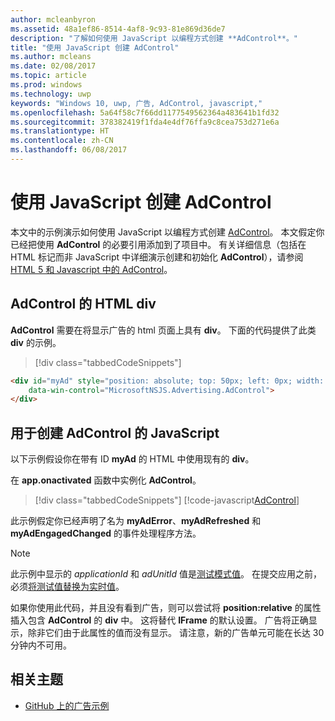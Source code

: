 ```yaml
---
author: mcleanbyron
ms.assetid: 48a1ef86-8514-4af8-9c93-81e869d36de7
description: "了解如何使用 JavaScript 以编程方式创建 **AdControl**。"
title: "使用 JavaScript 创建 AdControl"
ms.author: mcleans
ms.date: 02/08/2017
ms.topic: article
ms.prod: windows
ms.technology: uwp
keywords: "Windows 10, uwp, 广告, AdControl, javascript,"
ms.openlocfilehash: 5a64f58c7f66dd1177549562364a483641b1fd32
ms.sourcegitcommit: 378382419f1fda4e4df76ffa9c8cea753d271e6a
ms.translationtype: HT
ms.contentlocale: zh-CN
ms.lasthandoff: 06/08/2017
---
```

# <a name="create-an-adcontrol-in-javascript"></a>使用 JavaScript 创建 AdControl

本文中的示例演示如何使用 JavaScript 以编程方式创建 [AdControl](https://msdn.microsoft.com/library/windows/apps/microsoft.advertising.winrt.ui.adcontrol.aspx)。 本文假定你已经把使用 **AdControl** 的必要引用添加到了项目中。 有关详细信息（包括在 HTML 标记而非 JavaScript 中详细演示创建和初始化 **AdControl**），请参阅 [HTML 5 和 Javascript 中的 AdControl](adcontrol-in-html-5-and-javascript.md)。

## <a name="html-div-for-an-adcontrol"></a>AdControl 的 HTML div

**AdControl** 需要在将显示广告的 html 页面上具有 **div**。 下面的代码提供了此类 **div** 的示例。

> [!div class="tabbedCodeSnippets"]
``` html
<div id="myAd" style="position: absolute; top: 50px; left: 0px; width: 300px; height: 250px; z-index: 1"
    data-win-control="MicrosoftNSJS.Advertising.AdControl">
</div>
```

## <a name="javascript-for-creating-an-adcontrol"></a>用于创建 AdControl 的 JavaScript

以下示例假设你在带有 ID **myAd** 的 HTML 中使用现有的 **div**。

在 **app.onactivated** 函数中实例化 **AdControl**。

> [!div class="tabbedCodeSnippets"]
[!code-javascript[AdControl](./code/AdvertisingSamples/AdControlSamples/js/main.js#DeclareAdControl)]

此示例假定你已经声明了名为 **myAdError**、**myAdRefreshed** 和 **myAdEngagedChanged** 的事件处理程序方法。

> [!NOTE]
> 此示例中显示的 *applicationId* 和 *adUnitId* 值是[测试模式值](test-mode-values.md)。 在提交应用之前，必须[将测试值替换为实时值](set-up-ad-units-in-your-app.md)。

如果你使用此代码，并且没有看到广告，则可以尝试将 **position:relative** 的属性插入包含 **AdControl** 的 **div** 中。 这将替代 **IFrame** 的默认设置。 广告将正确显示，除非它们由于此属性的值而没有显示。 请注意，新的广告单元可能在长达 30 分钟内不可用。

## <a name="related-topics"></a>相关主题

* [GitHub 上的广告示例](http://aka.ms/githubads)

 

 
